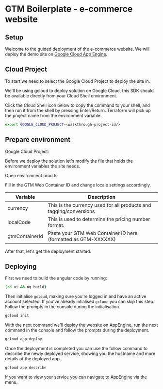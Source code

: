 # GTM Boilerplate - e-commerce website

## Setup

Welcome to the guided deployment of the e-commerce website. We will deploy the
demo site on [Google Cloud App Engine](https://cloud.google.com/appengine).

## Cloud Project

To start we need to select the Google Cloud Project to deploy the site in.

We'll be using gcloud to deploy solution on Google Cloud, this SDK should be
available directly from your Cloud Shell environment.

<walkthrough-project-setup></walkthrough-project-setup>

Click the Cloud Shell icon below to copy the command to your shell, and then run
it from the shell by pressing Enter/Return. Terraform will pick up the project
name from the environment variable.

```bash
export GOOGLE_CLOUD_PROJECT=<walkthrough-project-id/>
```

## Prepare environment

Google Cloud Project: <walkthrough-project-id/>

Before we deploy the solution let's modify the file that holds the environment
variables the site needs.

Open <walkthrough-editor-open-file filePath="././ui/src/environments/environment.prod.ts">
environment.prod.ts</walkthrough-editor-open-file>

Fill in the GTM Web Container ID and change locale settings accordingly.

Variable             | Description
-------------------- | -----------
currency             | This is the currency used for all products and tagging/conversions
localCode            | This is used to determine the pricing number format.
gtmContainerId       | Paste your GTM Web Container ID here (formatted as GTM-XXXXXX)

After that, let's get the deployment started.

## Deploying

First we need to build the angular code by running:
```bash
(cd ui && ng build)
```

Then initialise `gcloud`, making sure you're logged in and have an active
account selected. If you've already intialised `gcloud` you can skip this step.
Follow the prompts in the console during the initialisation.
```bash
gcloud init
```

With the next command we'll deploy the website on AppEngine, run the next
command in the console and follow the prompts during the deployment.
```bash
gcloud app deploy
```

Once the deployment is completed you can use the follow command to describe the
newly deployed service, showing you the hostname and more details of the
deployed app.
```bash
gcloud app describe
```

If you want to view your service you can navigate to
<walkthrough-menu-navigation sectionId="APPENGINE_SECTION">AppEngine</walkthrough-menu-navigation>
via the menu.
